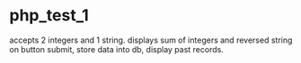 # php_test_1
accepts 2 integers and 1 string. displays sum of integers and reversed string on button submit, store data into db, display past records. 
